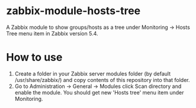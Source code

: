 # zabbix-module-hosts-tree
A Zabbix module to show groups/hosts as a tree under Monitoring -> Hosts Tree menu item in Zabbix version 5.4.

# How to use
1) Create a folder in your Zabbix server modules folder (by default /usr/share/zabbix/) and copy contents of this repository into that folder.
2) Go to Administration -> General -> Modules click Scan directory and enable the module. You should get new 'Hosts tree' menu item under Monitoring.
